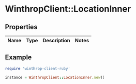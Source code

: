 # WinthropClient::LocationInner

## Properties

| Name | Type | Description | Notes |
| ---- | ---- | ----------- | ----- |

## Example

```ruby
require 'winthrop-client-ruby'

instance = WinthropClient::LocationInner.new()
```


